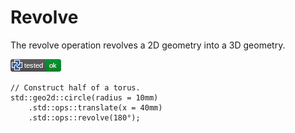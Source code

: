 # Revolve

The revolve operation revolves a 2D geometry into a 3D geometry.

[![test](.test/revolve.png)](.test/revolve.log)

```µcad,revolve
// Construct half of a torus. 
std::geo2d::circle(radius = 10mm)
    .std::ops::translate(x = 40mm)
    .std::ops::revolve(180°);
```
